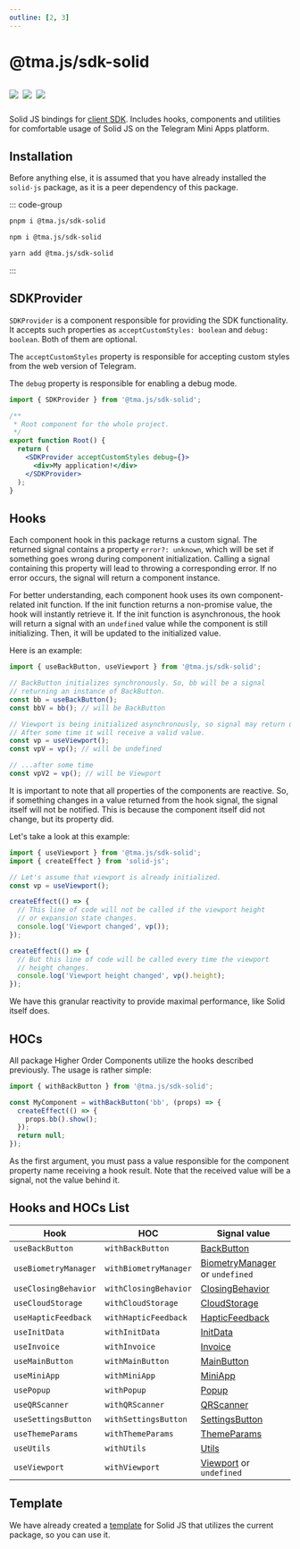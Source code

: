 ```yaml
---
outline: [2, 3]
---
```


# @tma.js/sdk-solid

<p style="display: inline-flex; gap: 8px">
  <a href="https://npmjs.com/package/@tma.js/sdk-solid">
    <img src="https://img.shields.io/npm/v/@tma.js/sdk-solid?logo=npm"/>
  </a>
  <img src="https://img.shields.io/bundlephobia/minzip/@tma.js/sdk-solid"/>
  <a href="https://github.com/Telegram-Mini-Apps/tma.js/tree/master/packages/sdk-solid">
    <img src="https://img.shields.io/badge/source-black?logo=github"/>
  </a>
</p>

Solid JS bindings for [client SDK](tma-js-sdk.md). Includes hooks, components and utilities
for comfortable usage of Solid JS on the Telegram Mini Apps platform.

## Installation

Before anything else, it is assumed that you have already installed the `solid-js` package, as it is
a peer dependency of this package.

::: code-group

```bash [pnpm]
pnpm i @tma.js/sdk-solid
```

```bash [npm]
npm i @tma.js/sdk-solid
```

```bash [yarn]
yarn add @tma.js/sdk-solid
```

:::

## SDKProvider

`SDKProvider` is a component responsible for providing the SDK functionality. It accepts
such properties as `acceptCustomStyles: boolean` and `debug: boolean`. Both of them are optional.

The `acceptCustomStyles` property is responsible for accepting custom styles from the web version of
Telegram.

The `debug` property is responsible for enabling a debug mode.

```jsx
import { SDKProvider } from '@tma.js/sdk-solid';

/**
 * Root component for the whole project.
 */
export function Root() {
  return (
    <SDKProvider acceptCustomStyles debug={}>
      <div>My application!</div>
    </SDKProvider>
  );
}
```

## Hooks

Each component hook in this package returns a custom signal. The returned signal contains a
property `error?: unknown`, which will be set if something goes wrong during component
initialization. Calling a signal containing this property will lead to throwing a corresponding
error. If no error occurs, the signal will return a component instance.

For better understanding, each component hook uses its own component-related init function. If the
init function returns a non-promise value, the hook will instantly retrieve it. If the init function
is asynchronous, the hook will return a signal with an `undefined` value while the component is
still initializing. Then, it will be updated to the initialized value.

Here is an example:

```ts
import { useBackButton, useViewport } from '@tma.js/sdk-solid';

// BackButton initializes synchronously. So, bb will be a signal
// returning an instance of BackButton.
const bb = useBackButton();
const bbV = bb(); // will be BackButton

// Viewport is being initialized asynchronously, so signal may return undefined.
// After some time it will receive a valid value.
const vp = useViewport();
const vpV = vp(); // will be undefined

// ...after some time
const vpV2 = vp(); // will be Viewport
```

It is important to note that all properties of the components are reactive. So, if something changes
in a value returned from the hook signal, the signal itself will not be notified. This is because
the component itself did not change, but its property did.

Let's take a look at this example:

```ts
import { useViewport } from '@tma.js/sdk-solid';
import { createEffect } from 'solid-js';

// Let's assume that viewport is already initialized.
const vp = useViewport();

createEffect(() => {
  // This line of code will not be called if the viewport height 
  // or expansion state changes.
  console.log('Viewport changed', vp());
});

createEffect(() => {
  // But this line of code will be called every time the viewport
  // height changes.
  console.log('Viewport height changed', vp().height);
});
```

We have this granular reactivity to provide maximal performance, like Solid itself does.

## HOCs

All package Higher Order Components utilize the hooks described previously. The usage is rather
simple:

```ts
import { withBackButton } from '@tma.js/sdk-solid';

const MyComponent = withBackButton('bb', (props) => {
  createEffect(() => {
    props.bb().show();
  });
  return null;
});
```

As the first argument, you must pass a value responsible for the component property name receiving a
hook result. Note that the received value will be a signal, not the value behind it.

## Hooks and HOCs List

| Hook                 | HOC                   | Signal value                                                                |
|----------------------|-----------------------|-----------------------------------------------------------------------------|
| `useBackButton`      | `withBackButton`      | [BackButton](tma-js-sdk/components/back-button.md)                          |
| `useBiometryManager` | `withBiometryManager` | [BiometryManager](tma-js-sdk/components/biometry-manager.md) or `undefined` |
| `useClosingBehavior` | `withClosingBehavior` | [ClosingBehavior](tma-js-sdk/components/closing-behavior.md)                |
| `useCloudStorage`    | `withCloudStorage`    | [CloudStorage](tma-js-sdk/components/cloud-storage.md)                      |
| `useHapticFeedback`  | `withHapticFeedback`  | [HapticFeedback](tma-js-sdk/components/haptic-feedback.md)                  |
| `useInitData`        | `withInitData`        | [InitData](tma-js-sdk/components/init-data.md)                              |
| `useInvoice`         | `withInvoice`         | [Invoice](tma-js-sdk/components/invoice.md)                                 |
| `useMainButton`      | `withMainButton`      | [MainButton](tma-js-sdk/components/main-button.md)                          |
| `useMiniApp`         | `withMiniApp`         | [MiniApp](tma-js-sdk/components/mini-app.md)                                |
| `usePopup`           | `withPopup`           | [Popup](tma-js-sdk/components/popup.md)                                     |
| `useQRScanner`       | `withQRScanner`       | [QRScanner](tma-js-sdk/components/qr-scanner.md)                            |
| `useSettingsButton`  | `withSettingsButton`  | [SettingsButton](tma-js-sdk/components/settings-button.md)                  |
| `useThemeParams`     | `withThemeParams`     | [ThemeParams](tma-js-sdk/components/theme-params.md)                        |
| `useUtils`           | `withUtils`           | [Utils](tma-js-sdk/components/utils.md)                                     |
| `useViewport`        | `withViewport`        | [Viewport](tma-js-sdk/components/viewport.md) or `undefined`                |

## Template

We have already created a [template](https://github.com/Telegram-Mini-Apps/solidjs-template) for
Solid JS that utilizes the current package, so you can use it.